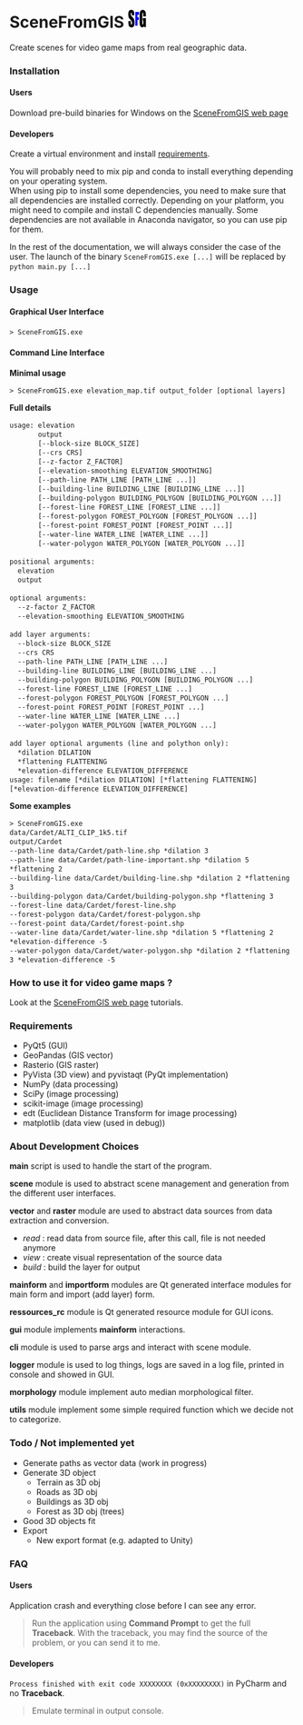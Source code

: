 # SceneFromGIS <img src="SfGicon.png" height="32">

Create scenes for video game maps from real geographic data.


### Installation
#### Users
Download pre-build binaries for Windows on the
[SceneFromGIS web page](https://scenefromgis.14egaming.com/)

#### Developers
Create a virtual environment and install [requirements](#Requirements).

You will probably need to mix pip and conda to install everything depending on
your operating system.  
When using pip to install some dependencies, you need to make sure that all
dependencies are installed correctly.
Depending on your platform, you might need to compile and install
C dependencies manually.
Some dependencies are not available in Anaconda navigator,
so you can use pip for them.

In the rest of the documentation, we will always consider the case of the user.
The launch of the binary `SceneFromGIS.exe [...]` will be replaced by `python main.py [...]`


### Usage
#### Graphical User Interface
`> SceneFromGIS.exe`


#### Command Line Interface
**Minimal usage**
```
> SceneFromGIS.exe elevation_map.tif output_folder [optional layers]
```

**Full details**
```
usage: elevation
       output
       [--block-size BLOCK_SIZE]
       [--crs CRS]
       [--z-factor Z_FACTOR]
       [--elevation-smoothing ELEVATION_SMOOTHING]
       [--path-line PATH_LINE [PATH_LINE ...]]
       [--building-line BUILDING_LINE [BUILDING_LINE ...]]
       [--building-polygon BUILDING_POLYGON [BUILDING_POLYGON ...]]
       [--forest-line FOREST_LINE [FOREST_LINE ...]]
       [--forest-polygon FOREST_POLYGON [FOREST_POLYGON ...]]
       [--forest-point FOREST_POINT [FOREST_POINT ...]]
       [--water-line WATER_LINE [WATER_LINE ...]]
       [--water-polygon WATER_POLYGON [WATER_POLYGON ...]]

positional arguments:
  elevation
  output

optional arguments:
  --z-factor Z_FACTOR
  --elevation-smoothing ELEVATION_SMOOTHING
  
add layer arguments:
  --block-size BLOCK_SIZE
  --crs CRS
  --path-line PATH_LINE [PATH_LINE ...]
  --building-line BUILDING_LINE [BUILDING_LINE ...]
  --building-polygon BUILDING_POLYGON [BUILDING_POLYGON ...]
  --forest-line FOREST_LINE [FOREST_LINE ...]
  --forest-polygon FOREST_POLYGON [FOREST_POLYGON ...]
  --forest-point FOREST_POINT [FOREST_POINT ...]
  --water-line WATER_LINE [WATER_LINE ...]
  --water-polygon WATER_POLYGON [WATER_POLYGON ...]

add layer optional arguments (line and polython only):
  *dilation DILATION
  *flattening FLATTENING
  *elevation-difference ELEVATION_DIFFERENCE
usage: filename [*dilation DILATION] [*flattening FLATTENING] [*elevation-difference ELEVATION_DIFFERENCE]
```

**Some examples**
```
> SceneFromGIS.exe
data/Cardet/ALTI_CLIP_1k5.tif
output/Cardet
--path-line data/Cardet/path-line.shp *dilation 3
--path-line data/Cardet/path-line-important.shp *dilation 5 *flattening 2
--building-line data/Cardet/building-line.shp *dilation 2 *flattening 3
--building-polygon data/Cardet/building-polygon.shp *flattening 3
--forest-line data/Cardet/forest-line.shp
--forest-polygon data/Cardet/forest-polygon.shp
--forest-point data/Cardet/forest-point.shp
--water-line data/Cardet/water-line.shp *dilation 5 *flattening 2 *elevation-difference -5
--water-polygon data/Cardet/water-polygon.shp *dilation 2 *flattening 3 *elevation-difference -5
```


### How to use it for video game maps ?

Look at the [SceneFromGIS web page](https://scenefromgis.14egaming.com/) tutorials.


### Requirements
* PyQt5 (GUI)
* GeoPandas (GIS vector)
* Rasterio (GIS raster)
* PyVista (3D view) and pyvistaqt (PyQt implementation)
* NumPy (data processing)
* SciPy (image processing)
* scikit-image (image processing)
* edt (Euclidean Distance Transform for image processing)
* matplotlib (data view (used in debug))


### About Development Choices
**main** script is used to handle the start of the program.

**scene** module is used to abstract scene management and generation from 
the different user interfaces.

**vector** and **raster** module are used to abstract data sources from data
extraction and conversion.
* *read* : read data from source file, after this call, file is not needed anymore
* *view* : create visual representation of the source data
* *build* : build the layer for output

**mainform** and **importform** modules are Qt generated interface modules for
main form and import (add layer) form.

**ressources_rc** module is Qt generated resource module for GUI icons.

**gui** module implements **mainform** interactions.

**cli** module is used to parse args and interact with scene module.

**logger** module is used to log things, logs are saved in a log file, printed
in console and showed in GUI.

**morphology** module implement auto median morphological filter.

**utils** module implement some simple required function which we decide not to categorize.


### Todo / Not implemented yet
* Generate paths as vector data (work in progress)
* Generate 3D object
  * Terrain as 3D obj
  * Roads as 3D obj
  * Buildings as 3D obj
  * Forest as 3D obj (trees)
* Good 3D objects fit
* Export
  * New export format (e.g. adapted to Unity)

### FAQ
#### Users
Application crash and everything close before I can see any error.
> Run the application using **Command Prompt** to get the full **Traceback**.
With the traceback, you may find the source of the problem, or you can send it to me.

#### Developers
`Process finished with exit code XXXXXXXX (0xXXXXXXXX)` in PyCharm and no **Traceback**.  
> Emulate terminal in output console.

